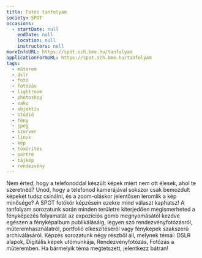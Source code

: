 ```yaml
---
title: Fotós tanfolyam
society: SPOT
occasions:
  - startDate: null
    endDate: null
    location: null
    instructors: null
moreInfoURL: https://spot.sch.bme.hu/tanfolyam
applicationFormURL: https://spot.sch.bme.hu/tanfolyam
tags:
  - műterem
  - dslr
  - fotó
  - fotózás
  - lightroom
  - photoshop
  - vaku
  - objektív
  - stúdió
  - fény
  - jpeg
  - szerver
  - linux
  - kép
  - tömörítés
  - portré
  - tájkép
  - rendezvény
---
```


Nem érted, hogy a telefonoddal készült képek miért nem ott élesek, ahol te szeretnéd? Unod, hogy a telefonod kamerájával sokszor csak bemozdult képeket tudsz csinálni, és a zoom-oláskor jelentősen leromlik a kép minősége? A SPOT fotókör képzésein ezekre mind választ kaphatsz! A tanfolyam sorozatunk során minden területre kiterjedően megismerheted a fényképezés folyamatát az expozíciós gomb megnyomásától kezdve egészen a fényképalbum publikálásáig, legyen szó rendezvényfotózásról, műteremhasználatról, portfolió elkészítéséről vagy fényképek szakszerű archiválásáról. Képzés sorozatunk négy részből áll, melynek témái: DSLR alapok, Digitális képek utómunkája, Rendezvényfotózás, Fotózás a műteremben. Ha bármelyik téma megtetszett, jelentkezz bátran!
